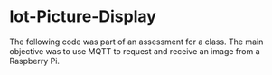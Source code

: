 # Iot-Picture-Display
The following code was part of an assessment for a class. The main objective was to use MQTT to request and receive an image from a Raspberry Pi.

